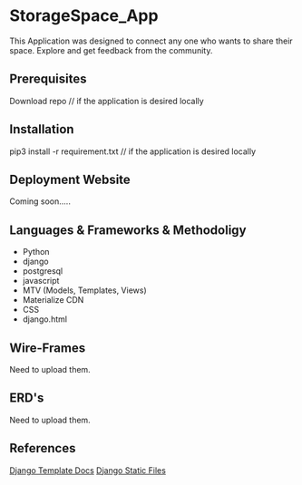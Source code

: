 # StorageSpace_App
This Application was designed to connect any one who wants to share their space. Explore and get feedback from the community.


## Prerequisites
Download repo // if the application is desired locally

## Installation 
pip3 install -r requirement.txt // if the application is desired locally

## Deployment Website
Coming soon.....

## Languages & Frameworks & Methodoligy
- Python
- django
- postgresql
- javascript
- MTV (Models, Templates, Views)
- Materialize CDN
- CSS
- django.html

## Wire-Frames
Need to upload them.

## ERD's
Need to upload them.


## References
[Django Template Docs](https://docs.djangoproject.com/en/3.0/ref/templates/builtins/)
[Django Static Files](https://docs.djangoproject.com/en/3.0/howto/static-files/)

